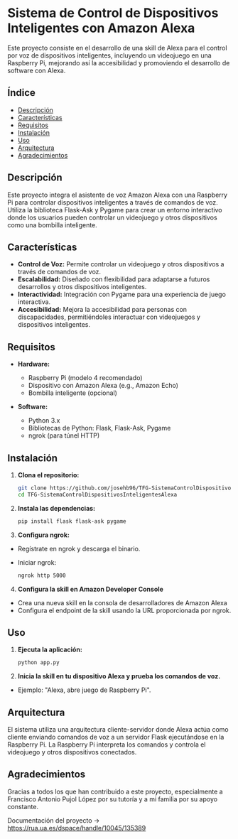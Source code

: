 # Sistema de Control de Dispositivos Inteligentes con Amazon Alexa

Este proyecto consiste en el desarrollo de una skill de Alexa para el control por voz de dispositivos inteligentes, incluyendo un videojuego en una Raspberry Pi, mejorando así la accesibilidad y promoviendo el desarrollo de software con Alexa.

## Índice

- [Descripción](#descripción)
- [Características](#características)
- [Requisitos](#requisitos)
- [Instalación](#instalación)
- [Uso](#uso)
- [Arquitectura](#arquitectura)
- [Agradecimientos](#agradecimientos)

## Descripción

Este proyecto integra el asistente de voz Amazon Alexa con una Raspberry Pi para controlar dispositivos inteligentes a través de comandos de voz. Utiliza la biblioteca Flask-Ask y Pygame para crear un entorno interactivo donde los usuarios pueden controlar un videojuego y otros dispositivos como una bombilla inteligente.

## Características

- **Control de Voz:** Permite controlar un videojuego y otros dispositivos a través de comandos de voz.
- **Escalabilidad:** Diseñado con flexibilidad para adaptarse a futuros desarrollos y otros dispositivos inteligentes.
- **Interactividad:** Integración con Pygame para una experiencia de juego interactiva.
- **Accesibilidad:** Mejora la accesibilidad para personas con discapacidades, permitiéndoles interactuar con videojuegos y dispositivos inteligentes.

## Requisitos

- **Hardware:**
  - Raspberry Pi (modelo 4 recomendado)
  - Dispositivo con Amazon Alexa (e.g., Amazon Echo)
  - Bombilla inteligente (opcional)

- **Software:**
  - Python 3.x
  - Bibliotecas de Python: Flask, Flask-Ask, Pygame
  - ngrok (para túnel HTTP)

## Instalación

1. **Clona el repositorio:**
   
   ```sh
   git clone https://github.com/josehb96/TFG-SistemaControlDispositivosInteligentesAlexa.git
   cd TFG-SistemaControlDispositivosInteligentesAlexa

3. **Instala las dependencias:**
   
   ```sh
   pip install flask flask-ask pygame

5. **Configura ngrok:**
  - Regístrate en ngrok y descarga el binario.
  - Iniciar ngrok:
    
    ```sh
    ngrok http 5000

4. **Configura la skill en Amazon Developer Console**
  - Crea una nueva skill en la consola de desarrolladores de Amazon Alexa
  - Configura el endpoint de la skill usando la URL proporcionada por ngrok.

## Uso

1. **Ejecuta la aplicación:**
   
   ```sh
   python app.py

3. **Inicia la skill en tu dispositivo Alexa y prueba los comandos de voz.**
  - Ejemplo: "Alexa, abre juego de Raspberry Pi".

## Arquitectura
El sistema utiliza una arquitectura cliente-servidor donde Alexa actúa como cliente enviando comandos de voz a un servidor Flask ejecutándose en la Raspberry Pi. La Raspberry Pi interpreta los comandos y controla el videojuego y otros dispositivos conectados.

## Agradecimientos
Gracias a todos los que han contribuido a este proyecto, especialmente a Francisco Antonio Pujol López por su tutoría y a mi familia por su apoyo constante.

Documentación del proyecto -> https://rua.ua.es/dspace/handle/10045/135389
